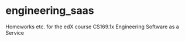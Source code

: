 engineering_saas
================

Homeworks etc. for the edX course CS169.1x Engineering Software as a Service
